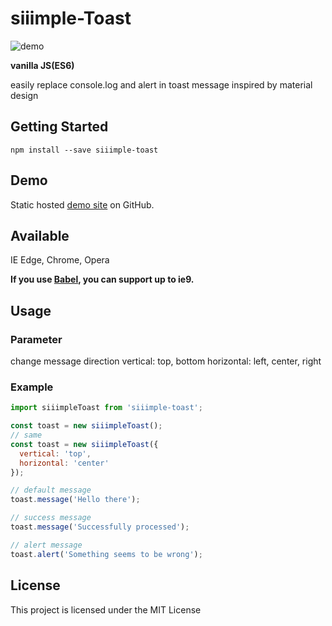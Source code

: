# siiimple-Toast

![demo](http://i.imgur.com/TNzvHD4.png)

**vanilla JS(ES6)**

easily replace console.log and alert in toast message
inspired by material design

## Getting Started
```
npm install --save siiimple-toast
```

## Demo
Static hosted [demo site](https://gomonk3037.github.io/siiimple-Toast/) on GitHub.

## Available
IE Edge, Chrome, Opera

**If you use [Babel](https://babeljs.io/), you can support up to ie9.**

## Usage

### Parameter
change message direction
vertical: top, bottom
horizontal: left, center, right

### Example

```javascript
import siiimpleToast from 'siiimple-toast';

const toast = new siiimpleToast();
// same 
const toast = new siiimpleToast({
  vertical: 'top',
  horizontal: 'center'
});

// default message
toast.message('Hello there'); 

// success message
toast.message('Successfully processed');

// alert message
toast.alert('Something seems to be wrong');

```

## License

This project is licensed under the MIT License